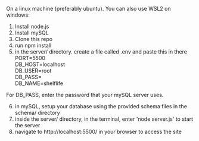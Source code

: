 On a linux machine (preferably ubuntu). You can also use WSL2 on windows:

1. Install node.js
2. Install mySQL
3. Clone this repo
4. run npm install
5. in the server/ directory. create a file called .env and paste this in there  
PORT=5500  
DB_HOST=localhost  
DB_USER=root  
DB_PASS=  
DB_NAME=shelflife  

For DB_PASS, enter the password that your mySQL server uses.

6. in mySQL, setup your database using the provided schema files in the schema/ directory
7. inside the server/ directory, in the terminal, enter 'node server.js' to start the server
8. navigate to http://localhost:5500/ in your browser to access the site